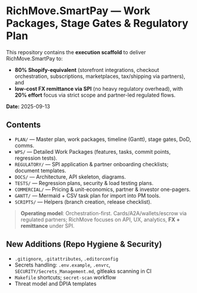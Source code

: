 # RichMove.SmartPay — Work Packages, Stage Gates & Regulatory Plan

This repository contains the **execution scaffold** to deliver RichMove.SmartPay to:
- **80% Shopify-equivalent** (storefront integrations, checkout orchestration, subscriptions, marketplaces, tax/shipping via partners), and
- **low-cost FX remittance via SPI** (no heavy regulatory overhead), 
with **20% effort** focus via strict scope and partner-led regulated flows.

**Date:** 2025-09-13

## Contents
- `PLAN/` — Master plan, work packages, timeline (Gantt), stage gates, DoD, comms.
- `WPS/` — Detailed Work Packages (features, tasks, commit points, regression tests).
- `REGULATORY/` — SPI application & partner onboarding checklists; document templates.
- `DOCS/` — Architecture, API skeleton, diagrams.
- `TESTS/` — Regression plans, security & load testing plans.
- `COMMERCIAL/` — Pricing & unit-economics, partner & investor one-pagers.
- `GANTT/` — Mermaid + CSV task plan for import into PM tools.
- `SCRIPTS/` — Helpers (branch creation, release checklist).

> **Operating model**: Orchestration-first. Cards/A2A/wallets/escrow via regulated partners; RichMove focuses on API, UX, analytics, **FX + remittance** under SPI.

## New Additions (Repo Hygiene & Security)
- `.gitignore`, `.gitattributes`, `.editorconfig`
- Secrets handling: `.env.example`, `.envrc`, `SECURITY/Secrets_Management.md`, gitleaks scanning in CI
- `Makefile` shortcuts; `secret-scan` workflow
- Threat model and DPIA templates
